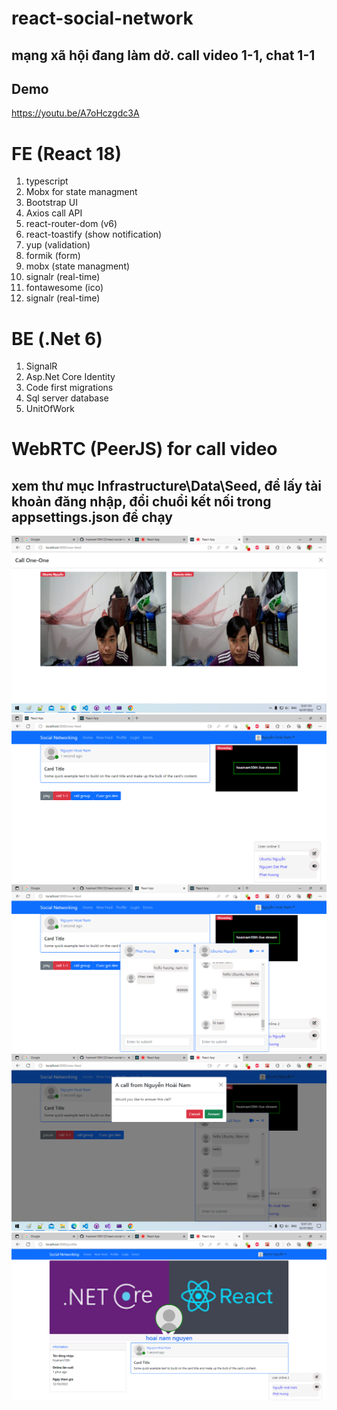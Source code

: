 # react-social-network
## mạng xã hội đang làm dở. call video 1-1, chat 1-1
## Demo
https://youtu.be/A7oHczgdc3A

# FE (React 18)

<ol>
  <li>typescript</li>
  <li>Mobx for state managment</li>
  <li>Bootstrap UI</li>
  <li>Axios call API</li>
  <li>react-router-dom (v6)</li>
   <li>react-toastify (show notification)</li>
  <li>yup (validation)</li>
  <li>formik (form)</li>
  <li>mobx (state managment)</li>
  <li>signalr (real-time)</li>
  <li>fontawesome (ico)</li>
  <li>signalr (real-time)</li>
</ol>

# BE (.Net 6)

<ol>
  <li>SignalR</li>
  <li>Asp.Net Core Identity</li>
  <li>Code first migrations</li>
  <li>Sql server database</li>
  <li>UnitOfWork</li>
</ol>

# WebRTC (PeerJS) for call video

## xem thư mục Infrastructure\Data\Seed, để lấy tài khoản đăng nhập, đổi chuổi kết nối trong appsettings.json để chạy

![video call 1](videocall.png)
![video call 1](home.png)
![video call 1](chat.png)
![video call 1](callto.png)
![video call 1](profile.png)

